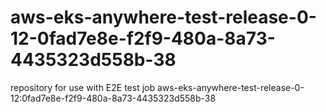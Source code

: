 # aws-eks-anywhere-test-release-0-12-0fad7e8e-f2f9-480a-8a73-4435323d558b-38
repository for use with E2E test job aws-eks-anywhere-test-release-0-12:0fad7e8e-f2f9-480a-8a73-4435323d558b-38
